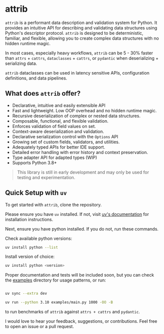 # attrib

`attrib` is a performant data description and validation system for Python. It provides an intuitive API for describing and validating data structures using Python's descriptor protocol. `attrib` is designed to be deterministic, familiar, and flexible, allowing you to create complex data structures with no hidden runtime magic.

In most cases, especially heavy workflows, `attrib` can be 5 - 30% faster than `attrs` + `cattrs`, `dataclasses` + `cattrs`, or `pydantic` when deserializing + serializing data.

`attrib` dataclasses can be used in latency sensitive APIs, configuration definitions, and data pipelines.

## What does `attrib` offer?

- Declarative, intuitive and easily extensible API
- Fast and lightweight. Low OOP overhead and no hidden runtime magic.
- Recursive deserialization of complex or nested data structures.
- Composable, functional, and flexible validation.
- Enforces validation of field values on set.
- Context-aware deserialization and validation.
- Declarative serialization control with the `Options` API
- Growing set of custom fields, validators, and utilities.
- Adequately typed APIs for better IDE support.
- Detailed error handling with error history and context preservation.
- Type adapter API for adapted types (WIP)
- Supports Python 3.8+

> This library is still in early development and may only be used for testing and experimentation.

## Quick Setup with `uv`

To get started with `attrib`, clone the repository.

Please ensure you have `uv` installed. If not, visit [uv's documentation](https://docs.astral.sh/uv/getting-started/installation/) for installation instructions.

Next, ensure you have python installed. If you do not, run these commands.

Check available python versions:

```bash
uv install python --list
```

Install version of choice:

```bash
uv install python <version>
```

Proper documentation and tests will be included soon, but you can check the [examples](/examples) directory for usage patterns, or run:

```bash

uv sync --extra dev

uv run --python 3.10 examples/main.py 1000 -OO -B
```

to run benchmarks of `attrib` against `attrs + cattrs` and `pydantic`.

I would love to hear your feedback, suggestions, or contributions. Feel free to open an issue or a pull request.
